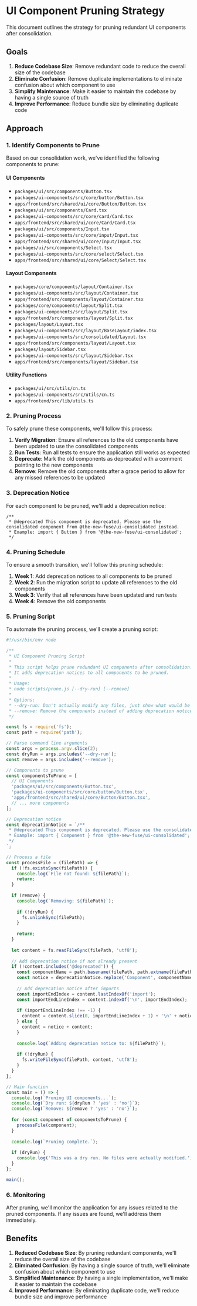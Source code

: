 # UI Component Pruning Strategy

This document outlines the strategy for pruning redundant UI components after consolidation.

## Goals

1. **Reduce Codebase Size**: Remove redundant code to reduce the overall size of the codebase
2. **Eliminate Confusion**: Remove duplicate implementations to eliminate confusion about which component to use
3. **Simplify Maintenance**: Make it easier to maintain the codebase by having a single source of truth
4. **Improve Performance**: Reduce bundle size by eliminating duplicate code

## Approach

### 1. Identify Components to Prune

Based on our consolidation work, we've identified the following components to prune:

#### UI Components

- `packages/ui/src/components/Button.tsx`
- `packages/ui-components/src/core/button/Button.tsx`
- `apps/frontend/src/shared/ui/core/Button/Button.tsx`
- `packages/ui/src/components/Card.tsx`
- `packages/ui-components/src/core/card/Card.tsx`
- `apps/frontend/src/shared/ui/core/Card/Card.tsx`
- `packages/ui/src/components/Input.tsx`
- `packages/ui-components/src/core/input/Input.tsx`
- `apps/frontend/src/shared/ui/core/Input/Input.tsx`
- `packages/ui/src/components/Select.tsx`
- `packages/ui-components/src/core/select/Select.tsx`
- `apps/frontend/src/shared/ui/core/Select/Select.tsx`

#### Layout Components

- `packages/core/components/layout/Container.tsx`
- `packages/ui-components/src/layout/Container.tsx`
- `apps/frontend/src/components/layout/Container.tsx`
- `packages/core/components/layout/Split.tsx`
- `packages/ui-components/src/layout/Split.tsx`
- `apps/frontend/src/components/layout/Split.tsx`
- `packages/layout/Layout.tsx`
- `packages/ui-components/src/layout/BaseLayout/index.tsx`
- `packages/ui-components/src/consolidated/Layout.tsx`
- `apps/frontend/src/components/layout/Layout.tsx`
- `packages/layout/Sidebar.tsx`
- `packages/ui-components/src/layout/Sidebar.tsx`
- `apps/frontend/src/components/layout/Sidebar.tsx`

#### Utility Functions

- `packages/ui/src/utils/cn.ts`
- `packages/ui-components/src/utils/cn.ts`
- `apps/frontend/src/lib/utils.ts`

### 2. Pruning Process

To safely prune these components, we'll follow this process:

1. **Verify Migration**: Ensure all references to the old components have been updated to use the consolidated components
2. **Run Tests**: Run all tests to ensure the application still works as expected
3. **Deprecate**: Mark the old components as deprecated with a comment pointing to the new components
4. **Remove**: Remove the old components after a grace period to allow for any missed references to be updated

### 3. Deprecation Notice

For each component to be pruned, we'll add a deprecation notice:

```tsx
/**
 * @deprecated This component is deprecated. Please use the consolidated component from @the-new-fuse/ui-consolidated instead.
 * Example: import { Button } from '@the-new-fuse/ui-consolidated';
 */
```

### 4. Pruning Schedule

To ensure a smooth transition, we'll follow this pruning schedule:

1. **Week 1**: Add deprecation notices to all components to be pruned
2. **Week 2**: Run the migration script to update all references to the old components
3. **Week 3**: Verify that all references have been updated and run tests
4. **Week 4**: Remove the old components

### 5. Pruning Script

To automate the pruning process, we'll create a pruning script:

```javascript
#!/usr/bin/env node

/**
 * UI Component Pruning Script
 * 
 * This script helps prune redundant UI components after consolidation.
 * It adds deprecation notices to all components to be pruned.
 * 
 * Usage:
 * node scripts/prune.js [--dry-run] [--remove]
 * 
 * Options:
 * --dry-run: Don't actually modify any files, just show what would be changed
 * --remove: Remove the components instead of adding deprecation notices
 */

const fs = require('fs');
const path = require('path');

// Parse command line arguments
const args = process.argv.slice(2);
const dryRun = args.includes('--dry-run');
const remove = args.includes('--remove');

// Components to prune
const componentsToPrune = [
  // UI Components
  'packages/ui/src/components/Button.tsx',
  'packages/ui-components/src/core/button/Button.tsx',
  'apps/frontend/src/shared/ui/core/Button/Button.tsx',
  // ... more components
];

// Deprecation notice
const deprecationNotice = `/**
 * @deprecated This component is deprecated. Please use the consolidated component from @the-new-fuse/ui-consolidated instead.
 * Example: import { Component } from '@the-new-fuse/ui-consolidated';
 */
`;

// Process a file
const processFile = (filePath) => {
  if (!fs.existsSync(filePath)) {
    console.log(`File not found: ${filePath}`);
    return;
  }
  
  if (remove) {
    console.log(`Removing: ${filePath}`);
    
    if (!dryRun) {
      fs.unlinkSync(filePath);
    }
    
    return;
  }
  
  let content = fs.readFileSync(filePath, 'utf8');
  
  // Add deprecation notice if not already present
  if (!content.includes('@deprecated')) {
    const componentName = path.basename(filePath, path.extname(filePath));
    const notice = deprecationNotice.replace('Component', componentName);
    
    // Add deprecation notice after imports
    const importEndIndex = content.lastIndexOf('import');
    const importEndLineIndex = content.indexOf('\n', importEndIndex);
    
    if (importEndLineIndex !== -1) {
      content = content.slice(0, importEndLineIndex + 1) + '\n' + notice + content.slice(importEndLineIndex + 1);
    } else {
      content = notice + content;
    }
    
    console.log(`Adding deprecation notice to: ${filePath}`);
    
    if (!dryRun) {
      fs.writeFileSync(filePath, content, 'utf8');
    }
  }
};

// Main function
const main = () => {
  console.log(`Pruning UI components...`);
  console.log(`Dry run: ${dryRun ? 'yes' : 'no'}`);
  console.log(`Remove: ${remove ? 'yes' : 'no'}`);
  
  for (const component of componentsToPrune) {
    processFile(component);
  }
  
  console.log(`Pruning complete.`);
  
  if (dryRun) {
    console.log('This was a dry run. No files were actually modified.');
  }
};

main();
```

### 6. Monitoring

After pruning, we'll monitor the application for any issues related to the pruned components. If any issues are found, we'll address them immediately.

## Benefits

1. **Reduced Codebase Size**: By pruning redundant components, we'll reduce the overall size of the codebase
2. **Eliminated Confusion**: By having a single source of truth, we'll eliminate confusion about which component to use
3. **Simplified Maintenance**: By having a single implementation, we'll make it easier to maintain the codebase
4. **Improved Performance**: By eliminating duplicate code, we'll reduce bundle size and improve performance
